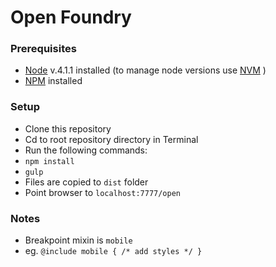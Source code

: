# Open Foundry
### Prerequisites 
- [Node](https://nodejs.org/ "Node") v.4.1.1 installed  (to manage node versions use [NVM](https://github.com/creationix/nvm) )
- [NPM](https://www.npmjs.com/ "NPM Package Manager") installed

### Setup
- Clone this repository 
- Cd to root repository directory in Terminal
- Run the following commands: 
- `npm install`
- `gulp`
- Files are copied to `dist` folder
- Point browser to `localhost:7777/open`

### Notes
- Breakpoint mixin is `mobile`
- eg. `@include mobile { /* add styles */ }`


